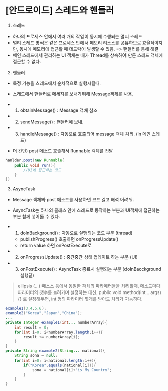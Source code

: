 # [안드로이드] 스레드와 핸들러

1. 스레드

- 하나의 프로세스 안에서 여러 개의 작업이 동시에 수행되는 멀티 스레드
- 멀티 스레드 방식은 같은 프로세스 안에서 메모리 리소스를 공유하므로 효율적이지만, 동시에 메모리에 접근할 때 데드락이 발생할 수 있음.
  => 핸들러를 통해 해결
- 메인 스레드에서 관리하는 UI 객체는 내가 Thread를 상속하여 만든 스레드 객체에 접근할 수 없다.

2. 핸들러

- 특정 기능을 스레드에서 순차적으로 실행시킬때.

- 스레드에서 핸들러로 메세지를 보내기위해 Message객체를 사용.
- 1. obtainMessage() : Message 객체 참조
- 2. sendMessage() : 핸들러에 보내.
- 3. handleMessage() : 자동으로 호출되어 message 객체 처리. (in 메인 스레드)

- 더 간단) post 메소드 호출해서 Runnable 객체를 전달

```java
hanlder.post(new Runnable{
    public void run(){
        //UI에 접근하는 코드
    }
})
```

3. AsyncTask

- Message 객체와 post 메소드를 사용하면 코드 길고 해석 어려워.
- AsyncTask는 하나의 클래스 안에 스레드로 동작하는 부분과 UI객체에 접근하는 부분 함께 넣어둘 수 있다.

- 1. doInBackground() : 자동으로 실행되는 코드 부분 (thread)
  - publishProgress() 호출하면 onProgressUpdate()
  - return value 하면 onPostExecute로
- 2. onProgressUpdate() : 중간중간 상태 업데이트 하는 부분 (UI)

- 3. onPostExecute() : AsyncTask 종료시 실행되는 부분 (doInBacckground 실행끝)

> ellipsis (...)
> 메소스 등에서 동일한 객체의 파라메터들을 처리할때, 메소드마다 파라미터의 갯수를 늘려가며 설정하는 대신, public void method(int... args){} 로 설정해두면, int 형의 파라미터 몇개를 받아도 처리가 가능하다.

```java
example1(3,4,5,6);
example2("Korea","Japan","China");
...
private Integer example1(int... numberArray){
    int result = 0;
    for(int i=0; i<numberArray.length;i++){
        result += numberArray[i];
    }
}
private String example2(String... national){
    String sona = null;
    for(int i=0; i<national.length;i++){
        if("Korea".equals(national[i])){
            sona = national[i]+"is My Country";
        }
    }
}
```
